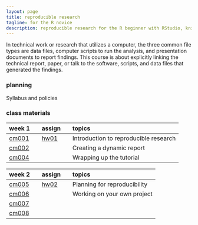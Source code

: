 ```yaml
---
layout: page
title: reproducible research
tagline: for the R novice
description: reproducible research for the R beginner with RStudio, knitr
---
```






In technical work or research that utilizes a computer, the three common file types are data files, computer scripts to run the analysis, and presentation documents to report findings. This course is about explicitly linking the technical report, paper, or talk to the software, scripts, and data files that generated the findings. 

### planning

Syllabus and policies 

### class materials


|week 1          |   |assign         |   |topics                                |
|:---------------|:--|:--------------|:--|:-------------------------------------|
|[cm001](linkto) |   |[hw01](linkto) |   |Introduction to reproducible research |
|[cm002](linkto) |   |               |   |Creating a dynamic report             |
|[cm004](linkto) |   |               |   |Wrapping up the tutorial              |


|week 2          |   |assign         |   |topics                       |
|:---------------|:--|:--------------|:--|:----------------------------|
|[cm005](linkto) |   |[hw02](linkto) |   |Planning for reproducibility |
|[cm006](linkto) |   |               |   |Working on your own project  |
|[cm007](linkto) |   |               |   |                             |
|[cm008](linkto) |   |               |   |                             |





<!--

### materials

Week 1

- [Topic] [Assignment] 
- [Topic] [Assignment] 
- [Topic] [Assignment] 



Week 3 

- Topic [assignments] [tutorials] [slides] [notes] [links] 
- Topic [assignments] [tutorials] [slides] [notes] [links] 
- Topic [assignments] [tutorials] [slides] [notes] [links] 

Week 4 

- Topic [assignments] [tutorials] [slides] [notes] [links] 
- Topic [assignments] [tutorials] [slides] [notes] [links] 
- Topic [assignments] [tutorials] [slides] [notes] [links]  

Week 5 

- Topic [assignments] [tutorials] [slides] [notes] [links] 
- Topic [assignments] [tutorials] [slides] [notes] [links] 
- Topic [assignments] [tutorials] [slides] [notes] [links]   

Week 6 

- Topic [assignments] [tutorials] [slides] [notes] [links] 
- Topic [assignments] [tutorials] [slides] [notes] [links] 
- Topic [assignments] [tutorials] [slides] [notes] [links]   

Week 7 

- Topic [assignments] [tutorials] [slides] [notes] [links] 
- Topic [assignments] [tutorials] [slides] [notes] [links] 
- Topic [assignments] [tutorials] [slides] [notes] [links]  

Week 8 

- Topic [assignments] [tutorials] [slides] [notes] [links] 
- Topic [assignments] [tutorials] [slides] [notes] [links] 
- Topic [assignments] [tutorials] [slides] [notes] [links]  

Week 9 

- Topic [assignments] [tutorials] [slides] [notes] [links] 
- Topic [assignments] [tutorials] [slides] [notes] [links] 
- Topic [assignments] [tutorials] [slides] [notes] [links]  

Week 10 

- Topic [assignments] [tutorials] [slides] [notes] [links] 
- Topic [assignments] [tutorials] [slides] [notes] [links] 
- Topic [assignments] [tutorials] [slides] [notes] [links]  
-->







